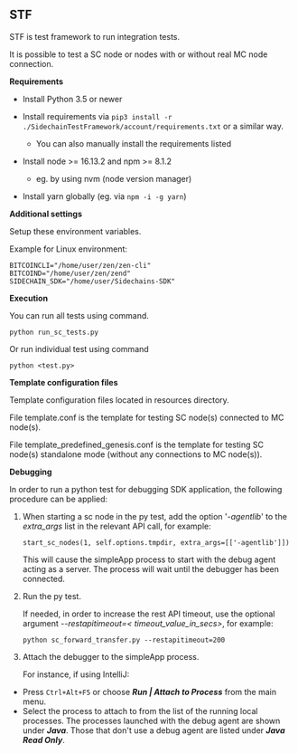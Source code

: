 **STF**
---------

STF is test framework to run integration tests.

It is possible to test a SC node or nodes with or without real MC node connection.

**Requirements**

- Install Python 3.5 or newer
- Install requirements via `pip3 install -r ./SidechainTestFramework/account/requirements.txt` or a similar way.
    - You can also manually install the requirements listed

- Install node >= 16.13.2 and npm >= 8.1.2
    - eg. by using nvm (node version manager)
- Install yarn globally (eg. via `npm -i -g yarn`)

**Additional settings**

Setup these environment variables.

Example for Linux environment:

```
BITCOINCLI="/home/user/zen/zen-cli"
BITCOIND="/home/user/zen/zend"
SIDECHAIN_SDK="/home/user/Sidechains-SDK"
```

**Execution**

You can run all tests using command.

```
python run_sc_tests.py
```

Or run individual test using command

```
python <test.py>
```

**Template configuration files**

Template configuration files located in resources directory.

File template.conf is the template for testing SC node(s) connected to MC node(s).

File template_predefined_genesis.conf is the template for testing SC node(s) standalone mode (without any connections to
MC node(s)).

**Debugging**

In order to run a python test for debugging SDK application, the following procedure can be applied:

1) When starting a sc node in the py test, add the option '_-agentlib_' to the _extra_args_ list in the relevant API
   call, for example:
   ```
   start_sc_nodes(1, self.options.tmpdir, extra_args=[['-agentlib']])
   ```
   This will cause the simpleApp process to start with the debug agent acting as a server. The process will wait until
   the debugger has been connected.


2) Run the py test.

   If needed, in order to increase the rest API timeout, use the optional argument _--restapitimeout=<
   timeout_value_in_secs>_, for example:
   ```
   python sc_forward_transfer.py --restapitimeout=200
   ```

3) Attach the debugger to the simpleApp process.

   For instance, if using IntelliJ:


- Press `Ctrl+Alt+F5` or choose **_Run | Attach to Process_** from the main menu.
- Select the process to attach to from the list of the running local processes. The processes launched with the debug
  agent are shown under _**Java**_. Those that don't use a debug agent are listed under **_Java Read Only_**.
